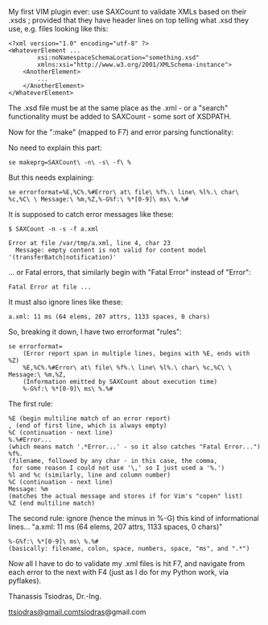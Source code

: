 
My first VIM plugin ever: use SAXCount to validate XMLs based on their .xsds ;
provided that they have header lines on top telling what .xsd they use,
e.g. files looking like this:

    <?xml version="1.0" encoding="utf-8" ?>
    <WhateverElement ... 
            xsi:noNamespaceSchemaLocation="something.xsd"
            xmlns:xsi="http://www.w3.org/2001/XMLSchema-instance">
        <AnotherElement>
            ...
        </AnotherElement>
    </WhateverElement>

The .xsd file must be at the same place as the .xml - or a "search"
functionality must be added to SAXCount - some sort of XSDPATH.

Now for the ":make" (mapped to F7) and error parsing functionality:

No need to explain this part:

    se makeprg=SAXCount\ -n\ -s\ -f\ %

But this needs explaining:

    se errorformat=%E,%C%.%#Error\ at\ file\ %f%.\ line\ %l%.\ char\ %c,%C\ \ Message:\ %m,%Z,%-G%f:\ %*[0-9]\ ms\ %.%#

It is supposed to catch error messages like these:

    $ SAXCount -n -s -f a.xml

    Error at file /var/tmp/a.xml, line 4, char 23
      Message: empty content is not valid for content model '(transferBatch|notification)'

... or Fatal errors, that similarly begin with "Fatal Error" instead of "Error":

    Fatal Error at file ...

It must also ignore lines like these:

    a.xml: 11 ms (64 elems, 207 attrs, 1133 spaces, 0 chars)

So, breaking it down, I have two errorformat "rules":

    se errorformat=
        (Error report span in multiple lines, begins with %E, ends with %Z)
        %E,%C%.%#Error\ at\ file\ %f%.\ line\ %l%.\ char\ %c,%C\ \ Message:\ %m,%Z,
        (Information emitted by SAXCount about execution time)
        %-G%f:\ %*[0-9]\ ms\ %.%#

The first rule:

    %E (begin multiline match of an error report)
    , (end of first line, which is always empty)
    %C (continuation - next line)
    %.%#Error...
    (which means match '.*Error...' - so it also catches "Fatal Error...")
    %f%.
    (filename, followed by any char - in this case, the comma,
     for some reason I could not use '\,' so I just used a '%.')
    %l and %c (similarly, line and column number)
    %C (continuation - next line)
    Message: %m
    (matches the actual message and stores if for Vim's "copen" list)
    %Z (end multiline match)

The second rule: ignore (hence the minus in %-G) this kind of informational lines... "a.xml: 11 ms (64 elems, 207 attrs, 1133 spaces, 0 chars)"

    %-G%f:\ %*[0-9]\ ms\ %.%#
    (basically: filename, colon, space, numbers, space, "ms", and ".*")

Now all I have to do to validate my .xml files is hit F7, and navigate from
each error to the next with F4 (just as I do for my Python work, via pyflakes).

Thanassis Tsiodras, Dr.-Ing.

ttsiodras@gmail.comtsiodras@gmail.com
